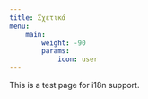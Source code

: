 ```yaml
---
title: Σχετικά
menu:
    main: 
        weight: -90
        params:
            icon: user
---
```


This is a test page for i18n support.
